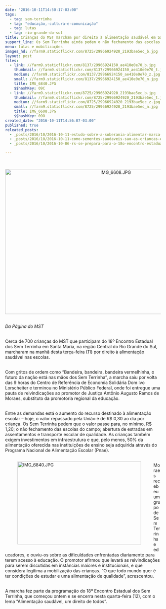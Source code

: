 ```yaml
---
date: "2016-10-11T14:50:17-03:00"
tags:
  - tag: sem-terrinha
  - tag: "educação,-cultura-e-comunicação"
  - tag: lutas
  - tag: rio-grande-do-sul
title: Crianças do MST marcham por direito à alimentação saudável em Santa Maria
support_line: Os Sem Terrinha ainda pedem o não fechamento das escolas do campo; a abertura de estradas em assentamentos e transporte escolar de qualidade
menu: lutas e mobilizações
images_hd: //farm9.staticflickr.com/8725/29966924920_2193bae5ec_b.jpg
layout: post
files:
  - link: //farm9.staticflickr.com/8137/29966924150_ae410e0e70_b.jpg
    thumbnail: //farm9.staticflickr.com/8137/29966924150_ae410e0e70_t.jpg
    medium: //farm9.staticflickr.com/8137/29966924150_ae410e0e70_z.jpg
    small: //farm9.staticflickr.com/8137/29966924150_ae410e0e70_n.jpg
    title: IMG_6840.JPG
    $$hashKey: 09C
  - link: //farm9.staticflickr.com/8725/29966924920_2193bae5ec_b.jpg
    thumbnail: //farm9.staticflickr.com/8725/29966924920_2193bae5ec_t.jpg
    medium: //farm9.staticflickr.com/8725/29966924920_2193bae5ec_z.jpg
    small: //farm9.staticflickr.com/8725/29966924920_2193bae5ec_n.jpg
    title: IMG_6608.JPG
    $$hashKey: 09O
created_date: "2016-10-11T14:56:07-03:00"
published: true
releated_posts:
  - _posts/2016/10/2016-10-11-estudo-sobre-a-soberania-alimentar-marca-abertura-de-encontro-dos-sem-terrinha.md
  - _posts/2016/10/2016-10-11-como-sementes-saudaveis-sao-as-criancas-em-luta.md
  - _posts/2016/10/2016-10-06-rs-se-prepara-para-o-18o-encontro-estadual-dos-sem-terrinha.md

---
```

<p>&nbsp;</p>

<p style="text-align:center"><img alt="IMG_6608.JPG" height="467" src="//farm9.staticflickr.com/8725/29966924920_2193bae5ec_b.jpg" width="700" /></p>

<p><br />
<em>Da P&aacute;gina do MST</em></p>

<p><br />
Cerca de 700 crian&ccedil;as do MST que participam do 18&ordm; Encontro Estadual dos Sem Terrinha em Santa Maria, na regi&atilde;o Central do Rio Grande do Sul, marcharam na manh&atilde; desta ter&ccedil;a-feira (11) por direito &agrave; alimenta&ccedil;&atilde;o saud&aacute;vel nas escolas.</p>

<p><br />
Com gritos de ordem como &ldquo;Bandeira, bandeira, bandeira vermelhinha, o futuro da na&ccedil;&atilde;o est&aacute; nas m&atilde;os dos Sem Terrinha&rdquo;, a marcha saiu por volta das 9 horas do Centro de Refer&ecirc;ncia de Economia Solid&aacute;ria Dom Ivo Lorscheiter e terminou no Minist&eacute;rio P&uacute;blico Federal, onde foi entregue uma pauta de reivindica&ccedil;&otilde;es ao promotor de Justi&ccedil;a Ant&ocirc;nio Augusto Ramos de Moraes, substituto da promotoria regional da educa&ccedil;&atilde;o.</p>

<p><br />
Entre as demandas est&aacute; o aumento do recurso destinado &agrave; alimenta&ccedil;&atilde;o escolar &ndash; hoje, o valor repassado pela Uni&atilde;o &eacute; de R$ 0,30 ao dia por crian&ccedil;a. Os Sem Terrinha pedem que o valor passe para, no m&iacute;nimo, R$ 1,20; o n&atilde;o fechamento das escolas do campo; abertura de estradas em assentamentos e transporte escolar de qualidade. As crian&ccedil;as tamb&eacute;m exigem investimentos em infraestrutura e que, pelo menos, 50% da alimenta&ccedil;&atilde;o oferecida nas institui&ccedil;&otilde;es de ensino seja adquirida atrav&eacute;s do Programa Nacional de Alimenta&ccedil;&atilde;o Escolar (Pnae).</p>

<figure class="image" style="float:left"><img alt="IMG_6840.JPG" height="267" src="//farm9.staticflickr.com/8137/29966924150_ae410e0e70_b.jpg" width="400" />
<figcaption></figcaption>
</figure>

<p><br />
Moraes recebeu um grupo de Sem Terrinha e educadores, e ouviu-os sobre as dificuldades enfrentadas diariamente para terem acesso &agrave; educa&ccedil;&atilde;o. O promotor afirmou que levar&aacute; as reivindica&ccedil;&otilde;es para serem discutidas em inst&acirc;ncias maiores e institucionais, e que considera leg&iacute;tima a mobiliza&ccedil;&atilde;o das crian&ccedil;as. &ldquo;O que todo mundo quer &eacute; ter condi&ccedil;&otilde;es de estudar e uma alimenta&ccedil;&atilde;o de qualidade&rdquo;, acrescentou.</p>

<p><br />
A marcha fez parte da programa&ccedil;&atilde;o do 18&ordm; Encontro Estadual dos Sem Terrinha, que come&ccedil;ou ontem e se encerra nesta quarta-feira (12), com o lema &ldquo;Alimenta&ccedil;&atilde;o saud&aacute;vel, um direito de todos&rdquo;.</p>
